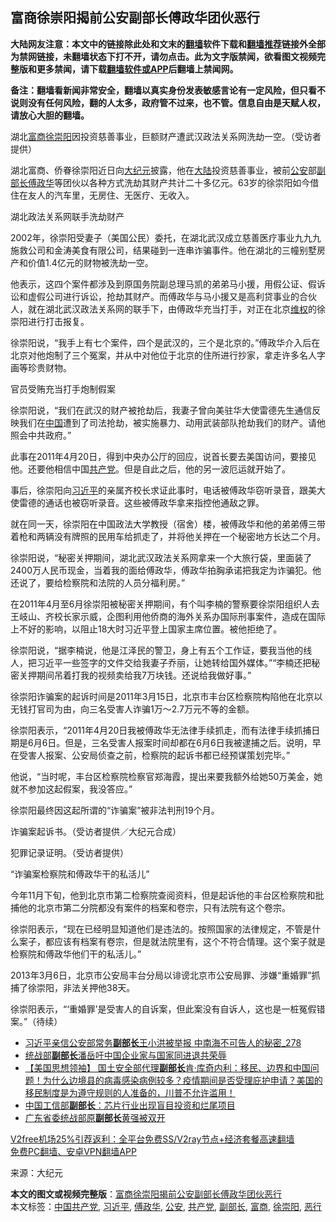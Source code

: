  <h2>富商徐崇阳揭前公安副部长傅政华团伙恶行</h2> <p class="notice"><b>大陆网友注意：本文中的链接除此处和文末的<a href="https://github.com/bannedbook/fanqiang" >翻墙</a>软件下载和<a href="https://github.com/killgcd/justmysocks/blob/master/README.md">翻墙推荐</a>链接外全部为禁网链接，未翻墙状态下打不开，请勿点击。此为文字版禁闻，欲看图文视频完整版和更多禁闻，请下载<a href="https://github.com/bannedbook/fanqiang">翻墙软件或APP</a>后翻墙上禁闻网。</p><p>备注：翻墙看新闻非常安全，翻墙以真实身份发表敏感言论有一定风险，但只看不说则没有任何风险，翻的人太多，政府管不过来，也不管。信息自由是天赋人权，请放心大胆的翻墙。</b></p>  <div class="entry"> <p id="conimg">湖北<a href="https://www.bannedbook.org/bnews/tag/%E5%AF%8C%E5%95%86/" class="st_tag internal_tag" rel="tag" title="标签 富商 下的日志">富商</a><a href="https://www.bannedbook.org/bnews/tag/%e5%be%90%e5%b4%87%e9%98%b3/" class="st_tag internal_tag" rel="tag" title="标签 徐崇阳 下的日志">徐崇阳</a>因投资慈善事业，巨额财产遭武汉政法关系网洗劫一空。（受访者提供）</p> <p>湖北富商、侨眷徐崇阳近日向<span class='wp_keywordlink_affiliate'><a href="http://www.epochtimes.com/" title="大纪元" target="_blank">大纪元</a></span>披露，他在<span class='wp_keywordlink_affiliate'><a href="https://www.bannedbook.org/" title="大陆" target="_blank">大陆</a></span>投资慈善事业，被前<a href="https://www.bannedbook.org/bnews/tag/%e5%85%ac%e5%ae%89/" class="st_tag internal_tag" rel="tag" title="标签 公安 下的日志">公安</a>部<a href="https://www.bannedbook.org/bnews/tag/%e5%89%af%e9%83%a8%e9%95%bf/" class="st_tag internal_tag" rel="tag" title="标签 副部长 下的日志">副部长</a><a href="https://www.bannedbook.org/bnews/tag/%e5%82%85%e6%94%bf%e5%8d%8e/" class="st_tag internal_tag" rel="tag" title="标签 傅政华 下的日志">傅政华</a>等团伙以各种方式洗劫其财产共计二十多亿元。63岁的徐崇阳如今借住在友人的汽车里，无房住、无医疗、无收入。</p> <p>湖北政法关系网联手洗劫财产</p> <p>2002年，徐崇阳受妻子（美国公民）委托，在湖北武汉成立慈善医疗事业九九九施救公司和金涛美食有限公司，结果碰到一连串诈骗事件。他在湖北的三幢别墅房产和价值1.4亿元的财物被洗劫一空。</p> <p>他表示，这四个案件都涉及到原国务院副总理马凯的弟弟马小援，用假公证、假诉讼和虚假公司进行诉讼，抢劫其财产。而傅政华与马小援又是高利贷事业的合伙人，就在湖北武汉政法关系网的联手下，由傅政华充当打手，对正在北京<span class='wp_keywordlink_affiliate'><a href="https://www.bannedbook.org/bnews/weiquan/" title="维权" target="_blank">维权</a></span>的徐崇阳进行打击报复。</p> <p>徐崇阳说，“我手上有七个案件，四个是武汉的，三个是北京的。”傅政华介入后在北京对他炮制了三个冤案，并从中对他位于北京的住所进行抄家，拿走许多名人字画等珍贵财物。</p>  <p>官员受贿充当打手炮制假案</p> <p>徐崇阳说，“我们在武汉的财产被抢劫后，我妻子曾向美驻华大使雷德先生通信反映我们在<span class='wp_keywordlink_affiliate'><a href="https://www.bannedbook.org/" title="中国" target="_blank">中国</a></span>遭到了司法抢劫，被实施暴力、动用武装部队抢劫我们的财产。请他照会中共政府。”</p> <p>此事在2011年4月20日，得到中央办公厅的回应，说首长要去美国访问，要接见他。还要他相信中国<a href="https://www.bannedbook.org/bnews/tag/%e5%85%b1%e4%ba%a7%e5%85%9a/" class="st_tag internal_tag" rel="tag" title="标签 共产党 下的日志">共产党</a>。但是自此之后，他的另一波厄运就开始了。</p> <p>事后，徐崇阳向<a href="https://www.bannedbook.org/bnews/tag/%e4%b9%a0%e8%bf%91%e5%b9%b3/" class="st_tag internal_tag" rel="tag" title="标签 习近平 下的日志">习近平</a>的亲属齐校长求证此事时，电话被傅政华窃听录音，跟美大使雷德的通话也被窃听录音。这些被傅政华拿来指控他通敌之罪。</p> <p>就在同一天，徐崇阳在中国政法大学教授（宿舍）楼，被傅政华和他的弟弟傅三带着枪和两辆没有牌照的民用车给抓走了，并将他关押在一个秘密地方长达二个月。</p> <p>徐崇阳说，“秘密关押期间，湖北武汉政法关系网拿来一个大旅行袋，里面装了2400万人民币现金，当着我的面给傅政华，傅政华拍胸承诺把我定为诈骗犯。他还说了，要给检察院和法院的人员分福利房。”</p>  <p>在2011年4月至6月徐崇阳被秘密关押期间，有个叫李楠的警察要徐崇阳组织人去王岐山、齐校长家示威，企图利用他侨商的海外关系办国际刑事案件，造成在国际上不好的影响，以阻止18大时习近平登上国家主席位置。被他拒绝了。</p> <p>徐崇阳说，“据李楠说，他是江泽民的警卫，身上有五个工作证，要我当他的线人，把习近平一些签字的文件交给我妻子乔丽，让她转给国外媒体。”“李楠还把秘密关押期间吊着打我的视频卖给我7万块钱。还说给我做好事。”</p> <p>徐崇阳诈骗案的起诉时间是2011年3月15日，北京市丰台区检察院构陷他在北京以无钱打官司为由，向三名受害人诈骗1万～2.7万元不等的金额。</p> <p></p> <p>徐崇阳表示，“2011年4月20日我被傅政华无法律手续抓走，而有法律手续抓捕日期是6月6日。但是，三名受害人报案时间却都在6月6日我被逮捕之后。说明，早在受害人报案、公安局侦查之前，检察院的起诉书都已经预谋策划完毕。”</p> <p>他说，“当时呢，丰台区检察院检察官郑海霞，提出来要我额外给她50万美金，她就不参加这起假案，我没答应。”</p>  <p>徐崇阳最终因这起所谓的“诈骗案”被非法判刑19个月。</p> <p>诈骗案起诉书。（受访者提供／大纪元合成）</p> <p>犯罪记录证明。（受访者提供）</p> <p>“诈骗案检察院和傅政华干的私活儿”</p> <p>今年11月下旬，他到北京市第二检察院查阅资料，但是起诉他的丰台区检察院和批捕他的北京市第二分院都没有案件的档案和卷宗，只有法院有这个卷宗。</p> <p>徐崇阳表示，“现在已经明显知道他们是违法的。按照国家的法律规定，不管是什么案子，都应该有档案有卷宗，但是就法院里有，这个不符合情理。这个案子就是检察院和傅政华他们干的私活儿。”</p>  <p>2013年3月6日，北京市公安局丰台分局以诽谤北京市公安局罪、涉嫌“重婚罪”抓捕了徐崇阳，非法关押他38天。</p> <p>徐崇阳表示，“‘重婚罪’是受害人的自诉案，但此案没有自诉人，这也是一桩冤假错案。”（待续）</p> <ul class='op-related-articles' title='相关阅读'> <li><a href='https://www.bannedbook.org/bnews/comments/20201217/1449901.html' target='_blank'>习近平亲信公安部常务<b>副部长</b>王小洪被举报 中南海不可告人的秘密_278</a></li> <li><a href='https://www.bannedbook.org/bnews/baitai/20201213/1447084.html' target='_blank'>统战部<b>副部长</b>潘岳吁中国企业家与国家同进退共荣辱</a></li> <li><a href='https://www.bannedbook.org/bnews/bannedvideo/20201130/1439415.html' target='_blank'>【美国思想领袖】 国土安全部代理<b>副部长</b>肯‧库奇内利：移民、边界和中国问题！为什么边境县的病毒感染病例较多？疫情期间是否受理庇护申请？美国的移民制度是为遵守规则的人准备的，川普不允许滥用！</a></li> <li><a href='https://www.bannedbook.org/bnews/headline/20201128/1438708.html' target='_blank'>中国工信部<b>副部长</b>：芯片行业出现盲目投资和烂尾项目</a></li> <li><a href='https://www.bannedbook.org/bnews/baitai/20201126/1437565.html' target='_blank'>广东省委统战部原<b>副部长</b>黄强被双开</a></li> </ul> <p class="texttj"> <a href="https://www.bannedbook.org/forum23/topic22702.html" target="_blank">V2free机场25%引荐返利：全平台免费SS/V2ray节点+经济套餐高速翻墙</a><br/> <a href="https://github.com/bannedbook/fanqiang/wiki/%E7%A6%81%E9%97%BB%E7%BD%91%E5%AE%89%E5%8D%93%E7%BF%BB%E5%A2%99%E6%96%B0%E9%97%BBAPP" target="_blank">免费PC翻墙、安卓VPN翻墙APP</a></p><p> 来源：大纪元 </p><a name='sharetosocial'></a>       <div><b>本文的图文或视频完整版</b>：<a href='https://www.bannedbook.org/bnews/cbnews/20201223/1453412.html'>富商徐崇阳揭前公安副部长傅政华团伙恶行</a></div>  </div><!--END ENTRY--> <div class="postfooter"> <div>本文标签：<a href="https://www.bannedbook.org/bnews/tag/%e4%b8%ad%e5%9b%bd%e5%85%b1%e4%ba%a7%e5%85%9a/" rel="tag">中国共产党</a>, <a href="https://www.bannedbook.org/bnews/tag/%e4%b9%a0%e8%bf%91%e5%b9%b3/" rel="tag">习近平</a>, <a href="https://www.bannedbook.org/bnews/tag/%e5%82%85%e6%94%bf%e5%8d%8e/" rel="tag">傅政华</a>, <a href="https://www.bannedbook.org/bnews/tag/%e5%85%ac%e5%ae%89/" rel="tag">公安</a>, <a href="https://www.bannedbook.org/bnews/tag/%e5%85%b1%e4%ba%a7%e5%85%9a/" rel="tag">共产党</a>, <a href="https://www.bannedbook.org/bnews/tag/%e5%89%af%e9%83%a8%e9%95%bf/" rel="tag">副部长</a>, <a href="https://www.bannedbook.org/bnews/tag/%E5%AF%8C%E5%95%86/" rel="tag">富商</a>, <a href="https://www.bannedbook.org/bnews/tag/%e5%be%90%e5%b4%87%e9%98%b3/" rel="tag">徐崇阳</a>, <a href="https://www.bannedbook.org/bnews/tag/%E6%81%B6%E8%A1%8C/" rel="tag">恶行</a></div>  </div><!--END POSTFOOTER--> 